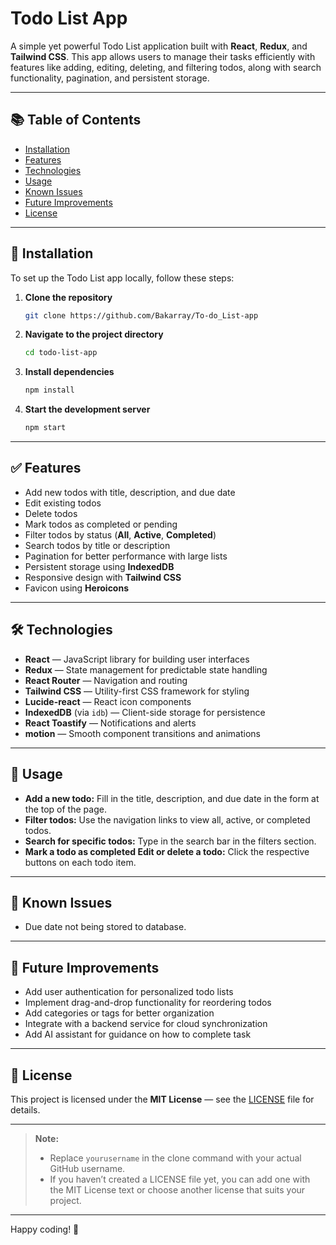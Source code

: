 # Todo List App

A simple yet powerful Todo List application built with **React**, **Redux**, and **Tailwind CSS**.
This app allows users to manage their tasks efficiently with features like adding, editing, deleting, and filtering todos, along with search functionality, pagination, and persistent storage.

---

## 📚 Table of Contents

- [Installation](#installation)
- [Features](#features)
- [Technologies](#technologies)
- [Usage](#usage)
- [Known Issues](#known-issues)
- [Future Improvements](#future-improvements)
- [License](#license)

---

## 🚀 Installation

To set up the Todo List app locally, follow these steps:

1. **Clone the repository**

   ```bash
   git clone https://github.com/Bakarray/To-do_List-app
   ```

2. **Navigate to the project directory**

   ```bash
   cd todo-list-app
   ```

3. **Install dependencies**

   ```bash
   npm install
   ```

4. **Start the development server**

   ```bash
   npm start
   ```

---

## ✅ Features

- Add new todos with title, description, and due date
- Edit existing todos
- Delete todos
- Mark todos as completed or pending
- Filter todos by status (**All**, **Active**, **Completed**)
- Search todos by title or description
- Pagination for better performance with large lists
- Persistent storage using **IndexedDB**
- Responsive design with **Tailwind CSS**
- Favicon using **Heroicons**

---

## 🛠️ Technologies

- **React** — JavaScript library for building user interfaces
- **Redux** — State management for predictable state handling
- **React Router** — Navigation and routing
- **Tailwind CSS** — Utility-first CSS framework for styling
- **Lucide-react** — React icon components
- **IndexedDB** (via `idb`) — Client-side storage for persistence
- **React Toastify** — Notifications and alerts
- **motion** — Smooth component transitions and animations

---

## 📌 Usage

- **Add a new todo:** Fill in the title, description, and due date in the form at the top of the page.
- **Filter todos:** Use the navigation links to view all, active, or completed todos.
- **Search for specific todos:** Type in the search bar in the filters section.
- **Mark a todo as completed Edit or delete a todo:** Click the respective buttons on each todo item.

---

## 🐞 Known Issues

- Due date not being stored to database.

---

## 🚧 Future Improvements

- Add user authentication for personalized todo lists
- Implement drag-and-drop functionality for reordering todos
- Add categories or tags for better organization
- Integrate with a backend service for cloud synchronization
- Add AI assistant for guidance on how to complete task

---

## 📄 License

This project is licensed under the **MIT License** — see the [LICENSE](LICENSE) file for details.

---

> **Note:**
>
> - Replace `yourusername` in the clone command with your actual GitHub username.
> - If you haven’t created a LICENSE file yet, you can add one with the MIT License text or choose another license that suits your project.

---

Happy coding! 🚀
